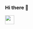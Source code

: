 ### Hi there 👋

<!--

Class Developer() {
  
  constructor() {


  }

}

-->


<img style="height: 30px; width: 30px" src="https://user-images.githubusercontent.com/81395283/145882523-24839a22-b01b-4ab6-a461-31f2342f748d.png">

